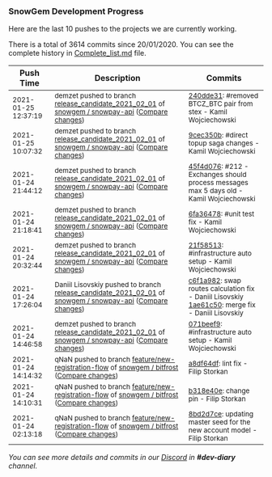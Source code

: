 
### SnowGem Development Progress

Here are the last 10 pushes to the projects we are currently working.

There is a total of 3614 commits since 20/01/2020. You can see the complete history in
 [Complete_list.md](Complete_list.md) file.

| Push Time | Description | Commits |
| --- | --- | --- |
| <sub>2021-01-25 12:37:19</sub> | <sub>demzet pushed to branch [release\_candidate\_2021\_02\_01](https://gitlab.com/snowgem/snowpay-api/commits/release_candidate_2021_02_01) of [snowgem / snowpay\-api](https://gitlab.com/snowgem/snowpay-api) ([Compare changes](https://gitlab.com/snowgem/snowpay-api/compare/9cec350bbe8b30f72fd5171f1f5fe6050aa095aa...240dde31e8cf4dbd9166500826dfd404c0a78d7d))</sub> | <sub>[240dde31](https://gitlab.com/snowgem/snowpay-api/-/commit/240dde31e8cf4dbd9166500826dfd404c0a78d7d): #removed BTCZ_BTC pair from stex - Kamil Wojciechowski</sub> |
| <sub>2021-01-25 10:07:32</sub> | <sub>demzet pushed to branch [release\_candidate\_2021\_02\_01](https://gitlab.com/snowgem/snowpay-api/commits/release_candidate_2021_02_01) of [snowgem / snowpay\-api](https://gitlab.com/snowgem/snowpay-api) ([Compare changes](https://gitlab.com/snowgem/snowpay-api/compare/45f4d0768f60fd97af6c7f0c7c8e60d17bc33c7f...9cec350bbe8b30f72fd5171f1f5fe6050aa095aa))</sub> | <sub>[9cec350b](https://gitlab.com/snowgem/snowpay-api/-/commit/9cec350bbe8b30f72fd5171f1f5fe6050aa095aa): #direct topup saga changes - Kamil Wojciechowski</sub> |
| <sub>2021-01-24 21:44:12</sub> | <sub>demzet pushed to branch [release\_candidate\_2021\_02\_01](https://gitlab.com/snowgem/snowpay-api/commits/release_candidate_2021_02_01) of [snowgem / snowpay\-api](https://gitlab.com/snowgem/snowpay-api) ([Compare changes](https://gitlab.com/snowgem/snowpay-api/compare/6fa36478be7435cfbeca30b021b7247ef766a0ec...45f4d0768f60fd97af6c7f0c7c8e60d17bc33c7f))</sub> | <sub>[45f4d076](https://gitlab.com/snowgem/snowpay-api/-/commit/45f4d0768f60fd97af6c7f0c7c8e60d17bc33c7f): #212 - Exchanges should process messages max 5 days old - Kamil Wojciechowski</sub> |
| <sub>2021-01-24 21:18:41</sub> | <sub>demzet pushed to branch [release\_candidate\_2021\_02\_01](https://gitlab.com/snowgem/snowpay-api/commits/release_candidate_2021_02_01) of [snowgem / snowpay\-api](https://gitlab.com/snowgem/snowpay-api) ([Compare changes](https://gitlab.com/snowgem/snowpay-api/compare/21f58513e52284e7e2d19af5a7062854a8e68c5a...6fa36478be7435cfbeca30b021b7247ef766a0ec))</sub> | <sub>[6fa36478](https://gitlab.com/snowgem/snowpay-api/-/commit/6fa36478be7435cfbeca30b021b7247ef766a0ec): #unit test fix - Kamil Wojciechowski</sub> |
| <sub>2021-01-24 20:32:44</sub> | <sub>demzet pushed to branch [release\_candidate\_2021\_02\_01](https://gitlab.com/snowgem/snowpay-api/commits/release_candidate_2021_02_01) of [snowgem / snowpay\-api](https://gitlab.com/snowgem/snowpay-api) ([Compare changes](https://gitlab.com/snowgem/snowpay-api/compare/1ae61c50e6bc2360c2fb4bd548c58c39afd58b2d...21f58513e52284e7e2d19af5a7062854a8e68c5a))</sub> | <sub>[21f58513](https://gitlab.com/snowgem/snowpay-api/-/commit/21f58513e52284e7e2d19af5a7062854a8e68c5a): #infrastructure auto setup - Kamil Wojciechowski</sub> |
| <sub>2021-01-24 17:26:04</sub> | <sub>Daniil Lisovskiy pushed to branch [release\_candidate\_2021\_02\_01](https://gitlab.com/snowgem/snowpay-api/commits/release_candidate_2021_02_01) of [snowgem / snowpay\-api](https://gitlab.com/snowgem/snowpay-api) ([Compare changes](https://gitlab.com/snowgem/snowpay-api/compare/071beef9d7a52830a5d69557d03a604bb314b6f6...1ae61c50e6bc2360c2fb4bd548c58c39afd58b2d))</sub> | <sub>[c6f1a982](https://gitlab.com/snowgem/snowpay-api/-/commit/c6f1a9824a08001fdae27eef30b7798ce5d2c4d5): swap routes calculation fix - Daniil Lisovskiy<br>[1ae61c50](https://gitlab.com/snowgem/snowpay-api/-/commit/1ae61c50e6bc2360c2fb4bd548c58c39afd58b2d): merge fix - Daniil Lisovskiy</sub> |
| <sub>2021-01-24 14:46:58</sub> | <sub>demzet pushed to branch [release\_candidate\_2021\_02\_01](https://gitlab.com/snowgem/snowpay-api/commits/release_candidate_2021_02_01) of [snowgem / snowpay\-api](https://gitlab.com/snowgem/snowpay-api) ([Compare changes](https://gitlab.com/snowgem/snowpay-api/compare/0a4610caa8c4a7b91b866137b19f78efa608e41a...071beef9d7a52830a5d69557d03a604bb314b6f6))</sub> | <sub>[071beef9](https://gitlab.com/snowgem/snowpay-api/-/commit/071beef9d7a52830a5d69557d03a604bb314b6f6): #infrastructure auto setup - Kamil Wojciechowski</sub> |
| <sub>2021-01-24 14:14:32</sub> | <sub>qNaN pushed to branch [feature/new\-registration\-flow](https://gitlab.com/snowgem/bitfrost/commits/feature/new-registration-flow) of [snowgem / bitfrost](https://gitlab.com/snowgem/bitfrost) ([Compare changes](https://gitlab.com/snowgem/bitfrost/compare/b318e40edece0d7c809915278135215b0f44fda0...a8df64dffe7892daf1142767faa62e32a9bcdba2))</sub> | <sub>[a8df64df](https://gitlab.com/snowgem/bitfrost/-/commit/a8df64dffe7892daf1142767faa62e32a9bcdba2): lint fix - Filip Storkan</sub> |
| <sub>2021-01-24 14:10:31</sub> | <sub>qNaN pushed to branch [feature/new\-registration\-flow](https://gitlab.com/snowgem/bitfrost/commits/feature/new-registration-flow) of [snowgem / bitfrost](https://gitlab.com/snowgem/bitfrost) ([Compare changes](https://gitlab.com/snowgem/bitfrost/compare/8bd2d7ce163191b145ef6eee27602d8abec5f285...b318e40edece0d7c809915278135215b0f44fda0))</sub> | <sub>[b318e40e](https://gitlab.com/snowgem/bitfrost/-/commit/b318e40edece0d7c809915278135215b0f44fda0): change pin - Filip Storkan</sub> |
| <sub>2021-01-24 02:13:18</sub> | <sub>qNaN pushed to branch [feature/new\-registration\-flow](https://gitlab.com/snowgem/bitfrost/commits/feature/new-registration-flow) of [snowgem / bitfrost](https://gitlab.com/snowgem/bitfrost) ([Compare changes](https://gitlab.com/snowgem/bitfrost/compare/9db33f25ab18a8585819251a1313bbf5720ea366...8bd2d7ce163191b145ef6eee27602d8abec5f285))</sub> | <sub>[8bd2d7ce](https://gitlab.com/snowgem/bitfrost/-/commit/8bd2d7ce163191b145ef6eee27602d8abec5f285): updating master seed for the new account model - Filip Storkan</sub> |

_You can see more details and commits in our [Discord](https://discord.gg/zumGnbg) in **#dev-diary** channel._
